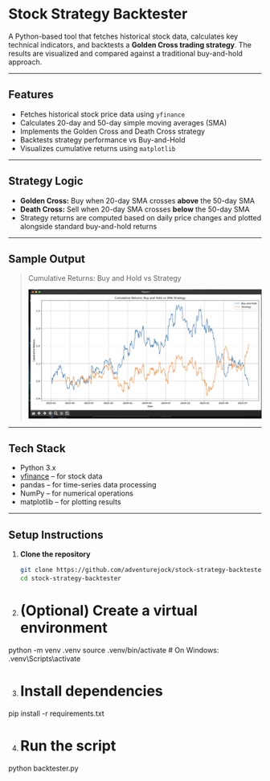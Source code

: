 # Stock Strategy Backtester

A Python-based tool that fetches historical stock data, calculates key technical indicators, and backtests a **Golden Cross trading strategy**. The results are visualized and compared against a traditional buy-and-hold approach.

---

## Features

- Fetches historical stock price data using `yfinance`
- Calculates 20-day and 50-day simple moving averages (SMA)
- Implements the Golden Cross and Death Cross strategy
- Backtests strategy performance vs Buy-and-Hold
- Visualizes cumulative returns using `matplotlib`

---

## Strategy Logic

- **Golden Cross:** Buy when 20-day SMA crosses **above** the 50-day SMA
- **Death Cross:** Sell when 20-day SMA crosses **below** the 50-day SMA
- Strategy returns are computed based on daily price changes and plotted alongside standard buy-and-hold returns

---

##  Sample Output

> Cumulative Returns: Buy and Hold vs Strategy  
>  
> ![Strategy vs Buy and Hold Chart](output.png)


---

##  Tech Stack

- Python 3.x
- [yfinance](https://pypi.org/project/yfinance/) – for stock data
- pandas – for time-series data processing
- NumPy – for numerical operations
- matplotlib – for plotting results

---

##  Setup Instructions

1. **Clone the repository**
   ```bash
   git clone https://github.com/adventurejock/stock-strategy-backtester.git
   cd stock-strategy-backtester

2. # (Optional) Create a virtual environment
python -m venv .venv
source .venv/bin/activate  # On Windows: .venv\Scripts\activate

3. # Install dependencies
pip install -r requirements.txt

4. # Run the script
python backtester.py

